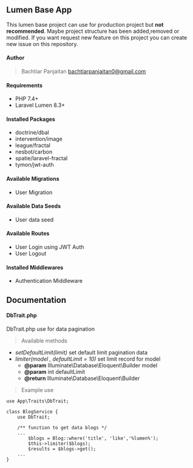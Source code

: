 ## Lumen Base App 
 This lumen base project can use for production project but **not recommended**. Maybe project structure has been added,removed or modified. If you want request new feature on this project you can create new issue on this repository.

#### Author
> Bachtiar Panjaitan <bachtiarpanjaitan0@gmail.com>

#### Requirements
- PHP 7.4+
- Laravel Lumen 8.3+

#### Installed Packages
- doctrine/dbal
- intervention/image
- league/fractal
- nesbot/carbon
- spatie/laravel-fractal
- tymon/jwt-auth

#### Available Migrations
- User Migration

#### Available Data Seeds
- User data seed

#### Available Routes
- User Login using JWT Auth
- User Logout

#### Installed Middlewares
- Authentication Middleware

## Documentation

#### DbTrait.php
DbTrait.php use for data pagination
> Available methods
- _setDefaultLimit(limit)_
  set default limit pagination data
- _limiter(model , defaultLimit = 10)_
    set limit record for model
    - **@param** Illuminate\Database\Eloquent\Builder model
    - **@param** int defaultLimit
    - **@return** Illuminate\Database\Eloquent\Builder

> Example use

```
use App\Traits\DbTrait;

class BlogService {
    use DbTrait;

    /** function to get data blogs */
    ...
        $blogs = Blog::where('title', 'like','%lumen%');
        $this->limiter($blogs);
        $results = $blogs->get();
    ...
}

```
